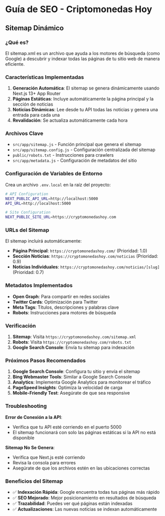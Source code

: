 # Guía de SEO - Criptomonedas Hoy

## Sitemap Dinámico

### ¿Qué es?
El sitemap.xml es un archivo que ayuda a los motores de búsqueda (como Google) a descubrir y indexar todas las páginas de tu sitio web de manera eficiente.

### Características Implementadas

1. **Generación Automática**: El sitemap se genera dinámicamente usando Next.js 13+ App Router
2. **Páginas Estáticas**: Incluye automáticamente la página principal y la sección de noticias
3. **Noticias Dinámicas**: Lee desde tu API todas las noticias y genera una entrada para cada una
4. **Revalidación**: Se actualiza automáticamente cada hora

### Archivos Clave

- `src/app/sitemap.js` - Función principal que genera el sitemap
- `src/app/sitemap.config.js` - Configuración centralizada del sitemap
- `public/robots.txt` - Instrucciones para crawlers
- `src/app/metadata.js` - Configuración de metadatos del sitio

### Configuración de Variables de Entorno

Crea un archivo `.env.local` en la raíz del proyecto:

```bash
# API Configuration
NEXT_PUBLIC_API_URL=http://localhost:5000
API_URL=http://localhost:5000

# Site Configuration
NEXT_PUBLIC_SITE_URL=https://cryptomonedashoy.com
```

### URLs del Sitemap

El sitemap incluirá automáticamente:

- **Página Principal**: `https://cryptomonedashoy.com/` (Prioridad: 1.0)
- **Sección Noticias**: `https://cryptomonedashoy.com/noticias` (Prioridad: 0.9)
- **Noticias Individuales**: `https://cryptomonedashoy.com/noticias/[slug]` (Prioridad: 0.7)

### Metadatos Implementados

- **Open Graph**: Para compartir en redes sociales
- **Twitter Cards**: Optimización para Twitter
- **Meta Tags**: Títulos, descripciones y palabras clave
- **Robots**: Instrucciones para motores de búsqueda

### Verificación

1. **Sitemap**: Visita `https://cryptomonedashoy.com/sitemap.xml`
2. **Robots**: Visita `https://cryptomonedashoy.com/robots.txt`
3. **Google Search Console**: Envía tu sitemap para indexación

### Próximos Pasos Recomendados

1. **Google Search Console**: Configura tu sitio y envía el sitemap
2. **Bing Webmaster Tools**: Similar a Google Search Console
3. **Analytics**: Implementa Google Analytics para monitorear el tráfico
4. **PageSpeed Insights**: Optimiza la velocidad de carga
5. **Mobile-Friendly Test**: Asegúrate de que sea responsive

### Troubleshooting

**Error de Conexión a la API**: 
- Verifica que tu API esté corriendo en el puerto 5000
- El sitemap funcionará con solo las páginas estáticas si la API no está disponible

**Sitemap No Se Genera**:
- Verifica que Next.js esté corriendo
- Revisa la consola para errores
- Asegúrate de que los archivos estén en las ubicaciones correctas

### Beneficios del Sitemap

- ✅ **Indexación Rápida**: Google encuentra todas tus páginas más rápido
- ✅ **SEO Mejorado**: Mejor posicionamiento en resultados de búsqueda
- ✅ **Trazabilidad**: Puedes ver qué páginas están indexadas
- ✅ **Actualizaciones**: Las nuevas noticias se indexan automáticamente
